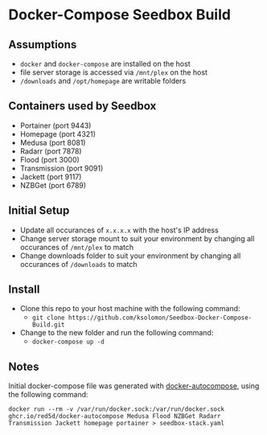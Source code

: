 # Docker-Compose Seedbox Build #

## Assumptions ##
  - `docker` and `docker-compose` are installed on the host
  - file server storage is accessed via `/mnt/plex` on the host
  - `/downloads` and `/opt/homepage` are writable folders

## Containers used by Seedbox ##
  - Portainer (port 9443)
  - Homepage (port 4321)
  - Medusa (port 8081)
  - Radarr (port 7878)
  - Flood (port 3000)
  - Transmission (port 9091)
  - Jackett (port 9117)
  - NZBGet (port 6789)

## Initial Setup ##
  - Update all occurances of `x.x.x.x` with the host's IP address
  - Change server storage mount to suit your environment by changing all occurances of `/mnt/plex` to match
  - Change downloads folder to suit your environment by changing all occurances of `/downloads` to match

## Install ##
  - Clone this repo to your host machine with the following command:
    - `git clone https://github.com/ksolomon/Seedbox-Docker-Compose-Build.git`
  - Change to the new folder and run the following command:
    - `docker-compose up -d`

## Notes ##
Initial docker-compose file was generated with [docker-autocompose](https://github.com/Red5d/docker-autocompose), using the following command:

`docker run --rm -v /var/run/docker.sock:/var/run/docker.sock ghcr.io/red5d/docker-autocompose Medusa Flood NZBGet Radarr Transmission Jackett homepage portainer > seedbox-stack.yaml`